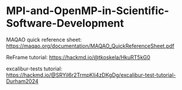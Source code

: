 # MPI-and-OpenMP-in-Scientific-Software-Development
MAQAO quick reference sheet: https://maqao.org/documentation/MAQAO_QuickReferenceSheet.pdf

ReFrame tutorial: https://hackmd.io/@tkoskela/HkuRT5kG0

excalibur-tests tutorial: https://hackmd.io/@SRYiI6r2TrmpKIi4zDKgDg/excalibur-test-tutorial-Durham2024
